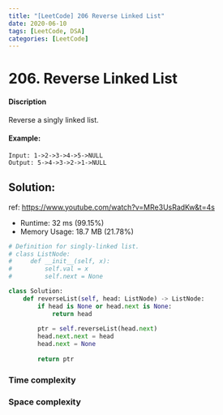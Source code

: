 ```yaml
---
title: "[LeetCode] 206 Reverse Linked List"
date: 2020-06-10
tags: [LeetCode, DSA]
categories: [LeetCode]
---
```


# 206. Reverse Linked List

#### Discription

Reverse a singly linked list.

#### Example:

```
Input: 1->2->3->4->5->NULL
Output: 5->4->3->2->1->NULL
```

## Solution:

ref: https://www.youtube.com/watch?v=MRe3UsRadKw&t=4s

- Runtime: 32 ms (99.15%)
- Memory Usage: 18.7 MB (21.78%)

```python
# Definition for singly-linked list.
# class ListNode:
#     def __init__(self, x):
#         self.val = x
#         self.next = None

class Solution:
    def reverseList(self, head: ListNode) -> ListNode:
        if head is None or head.next is None:
            return head
        
        ptr = self.reverseList(head.next)
        head.next.next = head
        head.next = None
           
        return ptr
```

### Time complexity

### Space complexity
